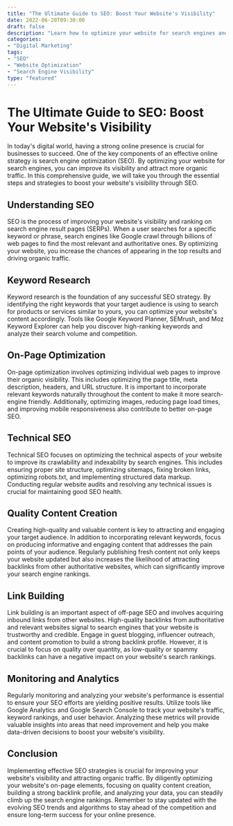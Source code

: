 ```yaml
---
title: "The Ultimate Guide to SEO: Boost Your Website's Visibility"
date: 2022-06-20T09:30:00
draft: false
description: "Learn how to optimize your website for search engines and improve its visibility in this comprehensive guide."
categories:
- "Digital Marketing"
tags:
- "SEO"
- "Website Optimization"
- "Search Engine Visibility"
type: "featured"
---
```


# The Ultimate Guide to SEO: Boost Your Website's Visibility

In today's digital world, having a strong online presence is crucial for businesses to succeed. One of the key components of an effective online strategy is search engine optimization (SEO). By optimizing your website for search engines, you can improve its visibility and attract more organic traffic. In this comprehensive guide, we will take you through the essential steps and strategies to boost your website's visibility through SEO.

## Understanding SEO

SEO is the process of improving your website's visibility and ranking on search engine result pages (SERPs). When a user searches for a specific keyword or phrase, search engines like Google crawl through billions of web pages to find the most relevant and authoritative ones. By optimizing your website, you increase the chances of appearing in the top results and driving organic traffic.

## Keyword Research

Keyword research is the foundation of any successful SEO strategy. By identifying the right keywords that your target audience is using to search for products or services similar to yours, you can optimize your website's content accordingly. Tools like Google Keyword Planner, SEMrush, and Moz Keyword Explorer can help you discover high-ranking keywords and analyze their search volume and competition.

## On-Page Optimization

On-page optimization involves optimizing individual web pages to improve their organic visibility. This includes optimizing the page title, meta description, headers, and URL structure. It is important to incorporate relevant keywords naturally throughout the content to make it more search-engine friendly. Additionally, optimizing images, reducing page load times, and improving mobile responsiveness also contribute to better on-page SEO.

## Technical SEO

Technical SEO focuses on optimizing the technical aspects of your website to improve its crawlability and indexability by search engines. This includes ensuring proper site structure, optimizing sitemaps, fixing broken links, optimizing robots.txt, and implementing structured data markup. Conducting regular website audits and resolving any technical issues is crucial for maintaining good SEO health.

## Quality Content Creation

Creating high-quality and valuable content is key to attracting and engaging your target audience. In addition to incorporating relevant keywords, focus on producing informative and engaging content that addresses the pain points of your audience. Regularly publishing fresh content not only keeps your website updated but also increases the likelihood of attracting backlinks from other authoritative websites, which can significantly improve your search engine rankings.

## Link Building

Link building is an important aspect of off-page SEO and involves acquiring inbound links from other websites. High-quality backlinks from authoritative and relevant websites signal to search engines that your website is trustworthy and credible. Engage in guest blogging, influencer outreach, and content promotion to build a strong backlink profile. However, it is crucial to focus on quality over quantity, as low-quality or spammy backlinks can have a negative impact on your website's search rankings.

## Monitoring and Analytics

Regularly monitoring and analyzing your website's performance is essential to ensure your SEO efforts are yielding positive results. Utilize tools like Google Analytics and Google Search Console to track your website's traffic, keyword rankings, and user behavior. Analyzing these metrics will provide valuable insights into areas that need improvement and help you make data-driven decisions to boost your website's visibility.

## Conclusion

Implementing effective SEO strategies is crucial for improving your website's visibility and attracting organic traffic. By diligently optimizing your website's on-page elements, focusing on quality content creation, building a strong backlink profile, and analyzing your data, you can steadily climb up the search engine rankings. Remember to stay updated with the evolving SEO trends and algorithms to stay ahead of the competition and ensure long-term success for your online presence.
